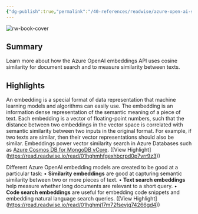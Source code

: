 ```yaml
---
{"dg-publish":true,"permalink":"/40-references/readwise/azure-open-ai-service-embeddings-azure-open-ai-embeddings-and-cosine-similarity/","tags":["rw/articles"]}
---
```


![rw-book-cover](https://learn.microsoft.com/en-us/media/open-graph-image.png)

## Summary

Learn more about how the Azure OpenAI embeddings API uses cosine similarity for document search and to measure similarity between texts.

## Highlights

An embedding is a special format of data representation that machine learning models and algorithms can easily use. The embedding is an information dense representation of the semantic meaning of a piece of text. Each embedding is a vector of floating-point numbers, such that the distance between two embeddings in the vector space is correlated with semantic similarity between two inputs in the original format. For example, if two texts are similar, then their vector representations should also be similar. Embeddings power vector similarity search in Azure Databases such as [Azure Cosmos DB for MongoDB vCore](https://learn.microsoft.com/en-us/azure/cosmos-db/mongodb/vcore/vector-search). ([View Highlight] (https://read.readwise.io/read/01hghmhfgexhbcrpd0p7vrr9z3))


Different Azure OpenAI embedding models are created to be good at a particular task:
• **Similarity embeddings** are good at capturing semantic similarity between two or more pieces of text.
• **Text search embeddings** help measure whether long documents are relevant to a short query.
• **Code search embeddings** are useful for embedding code snippets and embedding natural language search queries. ([View Highlight] (https://read.readwise.io/read/01hghmj17m72fsevjq74266gd4))


